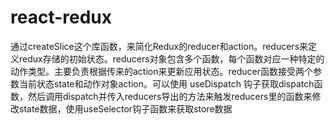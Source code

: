 # react-redux

通过createSlice这个库函数，来简化Redux的reducer和action。reducers来定义redux存储的初始状态。reducers对象包含多个函数，每个函数对应一种特定的动作类型。主要负责根据传来的action来更新应用状态。reducer函数接受两个参数当前状态state和动作对象action。可以使用 useDispatch 钩子获取dispatch函数，然后调用dispatch并传入reducers导出的方法来触发reducers里的函数来修改state数据，使用useSelector钩子函数来获取store数据


